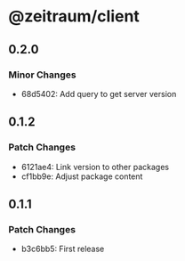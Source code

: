 # @zeitraum/client

## 0.2.0

### Minor Changes

- 68d5402: Add query to get server version

## 0.1.2

### Patch Changes

- 6121ae4: Link version to other packages
- cf1bb9e: Adjust package content

## 0.1.1

### Patch Changes

- b3c6bb5: First release
